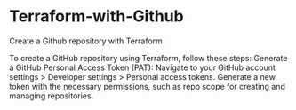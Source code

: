 # Terraform-with-Github
Create a Github repository with Terraform


To create a GitHub repository using Terraform, follow these steps:
Generate a GitHub Personal Access Token (PAT):
Navigate to your GitHub account settings > Developer settings > Personal access tokens.
Generate a new token with the necessary permissions, such as repo scope for creating and managing repositories.
